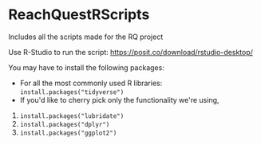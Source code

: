 # ReachQuestRScripts
Includes all the scripts made for the RQ project

Use R-Studio to run the script: https://posit.co/download/rstudio-desktop/

You may have to install the following packages:

* For all the most commonly used R libraries: `install.packages("tidyverse")`
* If you'd like to cherry pick only the functionality we're using,
1. `install.packages("lubridate")`
2. `install.packages("dplyr")`
3. `install.packages("ggplot2")`
